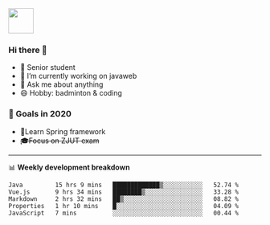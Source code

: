 <img src="https://github.com/egoist/egoist/raw/master/balloon.gif" width="50">

### Hi there 🐏

- 🌱 Senior student
- 🔭 I’m currently working on javaweb
- 💬 Ask me about anything
- 😄 Hobby: badminton & coding

### 🚀 Goals in 2020
+ 🍃Learn Spring framework
+ ~~🎓Focus on ZJUT exam~~
-------

📊 **Weekly development breakdown**
<!--START_SECTION:waka-->
```text
Java         15 hrs 9 mins   █████████████▒░░░░░░░░░░░   52.74 % 
Vue.js       9 hrs 34 mins   ████████▒░░░░░░░░░░░░░░░░   33.28 % 
Markdown     2 hrs 32 mins   ██▒░░░░░░░░░░░░░░░░░░░░░░   08.82 % 
Properties   1 hr 10 mins    █░░░░░░░░░░░░░░░░░░░░░░░░   04.09 % 
JavaScript   7 mins          ░░░░░░░░░░░░░░░░░░░░░░░░░   00.44 % 
```
<!--END_SECTION:waka-->
